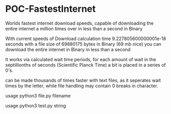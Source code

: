 # POC-FastestInternet
Worlds fastest internet download speeds, capable of downloading the entire internet a million times over in less than a second in Binary

With current speeds of Download calculation time 9.227805600000001e-18 seconds with a file size of 69880175 bytes in Binary (69 mb nice) you can download the entire internet in Binary in less than a second

It works via calculated wait time periods, for each amount of wait in the septillionths of seconds (Scientific Planck Time) a bit is placed in a series of 0's.

can be made thousands of times faster with text files, as it seperates wait times by the letter, while file handling may contain 0 breaks in character.

usage python3 file.py filename

usage python3 test.py string
